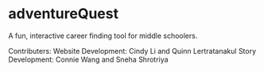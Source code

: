 # adventureQuest
A fun, interactive career finding tool for middle schoolers. 

Contributers:
Website Development: Cindy Li and Quinn Lertratanakul
Story Development: Connie Wang and Sneha Shrotriya


